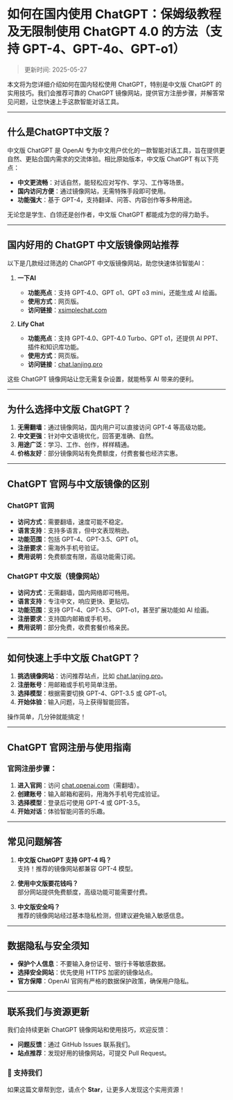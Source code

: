 # 如何在国内使用 ChatGPT：保姆级教程及无限制使用 ChatGPT 4.0 的方法（支持 GPT-4、GPT-4o、GPT-o1）

>更新时间: 2025-05-27
> 
本文将为您详细介绍如何在国内轻松使用 ChatGPT，特别是中文版 ChatGPT 的实用技巧。我们会推荐可靠的 ChatGPT 镜像网站，提供官方注册步骤，并解答常见问题，让您快速上手这款智能对话工具。

---

## 什么是ChatGPT中文版？

中文版 ChatGPT 是 OpenAI 专为中文用户优化的一款智能对话工具，旨在提供更自然、更贴合国内需求的交流体验。相比原始版本，中文版 ChatGPT 有以下亮点：  

- **中文更流畅**：对话自然，能轻松应对写作、学习、工作等场景。  
- **国内访问方便**：通过镜像网站，无需特殊手段即可使用。  
- **功能强大**：基于 GPT-4，支持翻译、问答、内容创作等多种用途。  

无论您是学生、白领还是创作者，中文版 ChatGPT 都能成为您的得力助手。

---

## 国内好用的 ChatGPT 中文版镜像网站推荐

以下是几款经过筛选的 ChatGPT 中文版镜像网站，助您快速体验智能AI：  

1. **一下AI**  
   - **功能亮点**：支持 GPT-4.0、GPT o1、GPT o3 mini，还能生成 AI 绘画。  
   - **使用方式**：网页版。  
   - **访问链接**：[xsimplechat.com](http://xsimplechat.com)  

2. **Lify Chat**  
   - **功能亮点**：支持 GPT-4.0、GPT-4.0 Turbo、GPT o1，还提供 AI PPT、插件和知识库功能。  
   - **使用方式**：网页版。  
   - **访问链接**：[chat.lanjing.pro](http://chat.lanjing.pro)  

这些 ChatGPT 镜像网站让您无需复杂设置，就能畅享 AI 带来的便利。

---

## 为什么选择中文版 ChatGPT？

1. **无需翻墙**：通过镜像网站，国内用户可以直接访问 GPT-4 等高级功能。  
2. **中文更强**：针对中文语境优化，回答更准确、自然。  
3. **用途广泛**：学习、工作、创作，样样精通。  
4. **价格友好**：部分镜像网站有免费额度，付费套餐也经济实惠。  

---

## ChatGPT 官网与中文版镜像的区别

### ChatGPT 官网  
- **访问方式**：需要翻墙，速度可能不稳定。  
- **语言支持**：支持多语言，但中文表现稍逊。  
- **功能范围**：包括 GPT-4、GPT-3.5、GPT o1。  
- **注册要求**：需海外手机号验证。  
- **费用说明**：免费额度有限，高级功能需订阅。  

### ChatGPT 中文版（镜像网站）  
- **访问方式**：无需翻墙，国内网络即可畅用。  
- **语言支持**：专注中文，响应更快、更贴切。  
- **功能范围**：支持 GPT-4、GPT-3.5、GPT-o1，甚至扩展功能如 AI 绘画。  
- **注册要求**：支持国内邮箱或手机号。  
- **费用说明**：部分免费，收费套餐价格亲民。  

---

## 如何快速上手中文版 ChatGPT？

1. **挑选镜像网站**：访问推荐站点，比如 [chat.lanjing.pro](http://chat.lanjing.pro)。  
2. **注册账号**：用邮箱或手机号简单注册。  
3. **选择模型**：根据需要切换 GPT-4、GPT-3.5 或 GPT-o1。  
4. **开始体验**：输入问题，马上获得智能回答。  

操作简单，几分钟就能搞定！

---

## ChatGPT 官网注册与使用指南

### 官网注册步骤：  
1. **进入官网**：访问 [chat.openai.com](https://chat.openai.com)（需翻墙）。  
2. **创建账号**：输入邮箱和密码，用海外手机号完成验证。  
3. **选择模型**：登录后可使用 GPT-4 或 GPT-3.5。  
4. **开始对话**：体验智能问答的乐趣。  

---

## 常见问题解答

1. **中文版 ChatGPT 支持 GPT-4 吗？**  
   支持！推荐的镜像网站都兼容 GPT-4 模型。  

2. **使用中文版要花钱吗？**  
   部分网站提供免费额度，高级功能可能需要付费。  

3. **中文版安全吗？**  
   推荐的镜像网站经过基本隐私检测，但建议避免输入敏感信息。  

---

## 数据隐私与安全须知

- **保护个人信息**：不要输入身份证号、银行卡等敏感数据。  
- **选择安全网站**：优先使用 HTTPS 加密的镜像站点。  
- **官方保障**：OpenAI 官网有严格的数据保护政策，确保用户隐私。  

---

## 联系我们与资源更新

我们会持续更新 ChatGPT 镜像网站和使用技巧，欢迎反馈：  
- **问题反馈**：通过 GitHub Issues 联系我们。  
- **站点推荐**：发现好用的镜像网站，可提交 Pull Request。  

### 🌟 支持我们  
如果这篇文章帮到您，请点个 **Star**，让更多人发现这个实用资源！

